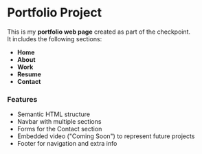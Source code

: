 # Portfolio Project

This is my **portfolio web page** created as part of the checkpoint.  
It includes the following sections:

- **Home**
- **About**
- **Work**
- **Resume**
- **Contact**

### Features

- Semantic HTML structure
- Navbar with multiple sections
- Forms for the Contact section
- Embedded video ("Coming Soon") to represent future projects
- Footer for navigation and extra info
